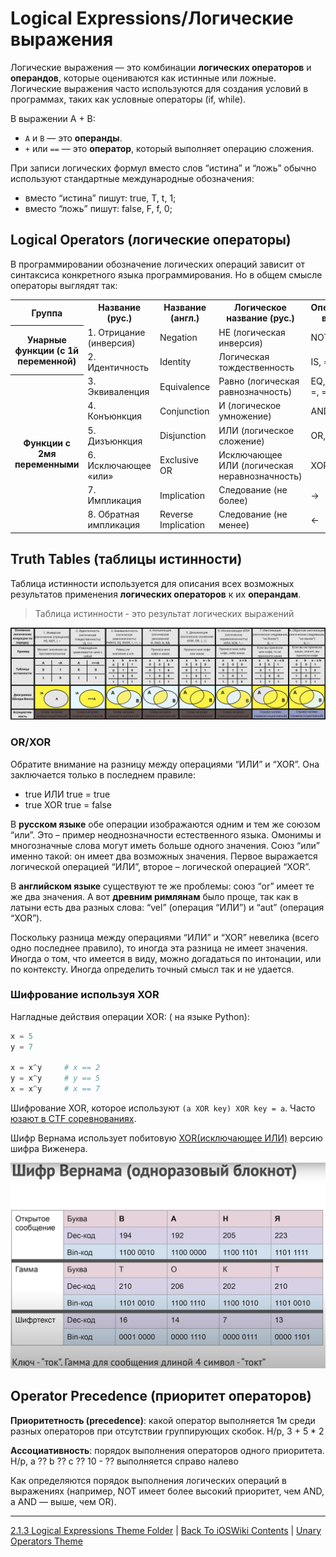 # Logical Expressions/Логические выражения

Логические выражения — это комбинации **логических операторов** и **операндов**, которые оцениваются как истинные или ложные. 
Логические выражения часто используются для создания условий в программах, таких как условные операторы (if, while).

В выражении A + B:

* `A` и `B`     — это **операнды**.
* `+` или `==`  — это **оператор**, который выполняет операцию сложения.

При записи логических формул вместо слов “истина” и “ложь” обычно используют стандартные международные обозначения:
* вместо “истина” пишут: true, T, t, 1;
* вместо “ложь” пишут: false, F, f, 0;

## Logical Operators (логические операторы)

В программировании обозначение логических операций зависит от синтаксиса конкретного языка программирования. Но в общем смысле операторы выглядят так:

<table>
  <tr>
    <th>Группа</th>
    <th>Название (рус.)</th>
    <th>Название (англ.)</th>
    <th>Логическое название (рус.)</th>
    <th>Операторы в коде</th>
    <th>Математический символ</th>
    <th>Ассоциативность</th>
  </tr>
  <tr>
    <th rowspan="2">Унарные функции (с 1й переменной)</th>
    <td>1. Отрицание (инверсия)</td>
    <td>Negation</td>
    <td>НЕ (логическая инверсия)</td>
    <td>NOT, !</td>
    <td>¬a</td>
    <td>Справа налево (правоассоциативный)</td>
  </tr>
  <tr>
    <td>2. Идентичность</td>
    <td>Identity</td>
    <td>Логическая тождественность</td>
    <td>IS, ===</td>
    <td>a ≡ b</td>
    <td>Слева направо (левоассоциативный)</td>
  </tr>
  <tr>
    <th rowspan="6">Функции с 2мя переменными</th>
    <td>3. Эквиваленция</td>
    <td>Equivalence</td>
    <td>Равно (логическая равнозначность)</td>
    <td>EQ, XNOR, =, ==</td>
    <td>a ⇔ b</td>
    <td>Слева направо (левоассоциативный)</td>
  </tr>
  <tr>
    <td>4. Конъюнкция</td>
    <td>Conjunction</td>
    <td>И (логическое умножение)</td>
    <td>AND, &, &&</td>
    <td>a ∧ b</td>
    <td>Слева направо (левоассоциативный)</td>
  </tr>
  <tr>
    <td>5. Дизъюнкция</td>
    <td>Disjunction</td>
    <td>ИЛИ (логическое сложение)</td>
    <td>OR, |, ||</td>
    <td>a ∨ b</td>
    <td>Слева направо (левоассоциативный)</td>
  </tr>
  <tr>
    <td>6. Исключающее «или»</td>
    <td>Exclusive OR</td>
    <td>Исключающее ИЛИ (логическая неравнозначность)</td>
    <td>XOR, ^, ~</td>
    <td>a ⊕ b</td>
    <td>Слева направо (левоассоциативный)</td>
  </tr>
  <tr>
    <td>7. Импликация</td>
    <td>Implication</td>
    <td>Следование (не более)</td>
    <td>-></td>
    <td>a → b</td>
    <td>Справа налево (правоассоциативный)</td>
  </tr>
  <tr>
    <td>8. Обратная импликация</td>
    <td>Reverse Implication</td>
    <td>Следование (не менее)</td>
    <td><-</td>
    <td>b ← a</td>
    <td>Справа налево (правоассоциативный)</td>
  </tr>
</table>

## Truth Tables (таблицы истинности)

Таблица истинности используется для описания всех возможных результатов применения **логических операторов** к их **операндам**.

> Таблица истинности - это результат логических выражений

![](https://github.com/eldaroid/pictures/blob/master/iOSWiki/ComputerScience/LogicalExpressionsWithAssociative.jpg?raw=true)

### OR/XOR

Обратите внимание на разницу между операциями “ИЛИ” и “XOR”. Она заключается только в последнем правиле:

* true ИЛИ true = true
* true XOR true = false

В **русском языке** обе операции изображаются одним и тем же союзом “или”. Это – пример неоднозначности естественного языка. Омонимы и многозначные слова могут иметь больше одного значения. Союз “или” именно такой: он имеет два возможных значения. Первое выражается логической операцией “ИЛИ”, второе – логической операцией “XOR”.

В **английском языке** существуют те же проблемы: союз “or” имеет те же два значения. А вот **древним римлянам** было проще, так как в латыни есть два разных слова: “vel” (операция “ИЛИ”) и “aut” (операция “XOR”).

Поскольку разница между операциями “ИЛИ” и “XOR” невелика (всего одно последнее правило), то иногда эта разница не имеет значения. Иногда о том, что имеется в виду, можно догадаться по интонации, или по контексту. Иногда определить точный смысл так и не удается.

### Шифрование используя XOR

Нагладные действия операции XOR: ( на языке Python):

```python
x = 5
y = 7

x = x^y     # x == 2
y = x^y     # y == 5
x = x^y     # x == 7
```

Шифрование XOR, которое используют `(a XOR key) XOR key = a`. Часто [юзают в CTF соревнованиях](https://kmb.cybber.ru/crypto/xor/main.html).

Шифр Вернама использует побитовую [XOR(исключающее ИЛИ)](/2%20ComputerScience/2.1%20Algoritms/2.1.3%20Operators.md/2.1.3.1%20Logical%20Expressions.md) версию шифра Виженера.

![](https://github.com/eldaroid/pictures/blob/master/iOSWiki/ComputerScience/OTPEncryption.png?raw=true)

## Operator Precedence (приоритет операторов)

**Приоритетность (precedence)**: какой оператор выполняется 1м среди разных операторов при отсутствии группирующих скобок. Н/р, 3 + 5 * 2

**Ассоциативность**: порядок выполнения операторов одного приоритета.
Н/р, a ?? b ?? c ?? 10 - ?? выполняется справо налево

Как определяются порядок выполнения логических операций в выражениях (например, NOT имеет более высокий приоритет, чем AND, а AND — выше, чем OR).

---

[2.1.3 Logical Expressions Theme Folder](./2.1.3%20Operators/) | [Back To iOSWiki Contents](https://github.com/eldaroid/iOSWiki) | [Unary Operators Theme](./2.1.3.2%20Unary.md)